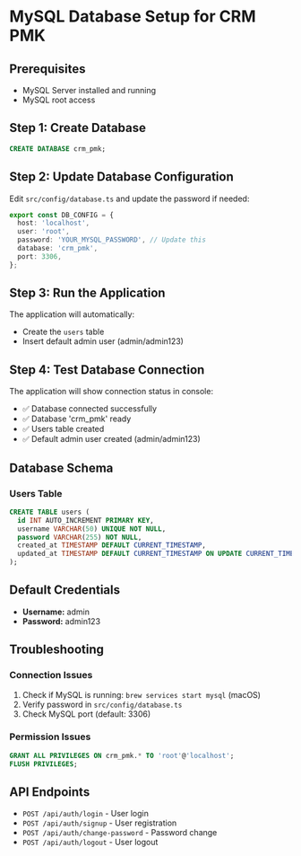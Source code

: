 # MySQL Database Setup for CRM PMK

## Prerequisites
- MySQL Server installed and running
- MySQL root access

## Step 1: Create Database
```sql
CREATE DATABASE crm_pmk;
```

## Step 2: Update Database Configuration
Edit `src/config/database.ts` and update the password if needed:
```typescript
export const DB_CONFIG = {
  host: 'localhost',
  user: 'root',
  password: 'YOUR_MYSQL_PASSWORD', // Update this
  database: 'crm_pmk',
  port: 3306,
};
```

## Step 3: Run the Application
The application will automatically:
- Create the `users` table
- Insert default admin user (admin/admin123)

## Step 4: Test Database Connection
The application will show connection status in console:
- ✅ Database connected successfully
- ✅ Database 'crm_pmk' ready
- ✅ Users table created
- ✅ Default admin user created (admin/admin123)

## Database Schema

### Users Table
```sql
CREATE TABLE users (
  id INT AUTO_INCREMENT PRIMARY KEY,
  username VARCHAR(50) UNIQUE NOT NULL,
  password VARCHAR(255) NOT NULL,
  created_at TIMESTAMP DEFAULT CURRENT_TIMESTAMP,
  updated_at TIMESTAMP DEFAULT CURRENT_TIMESTAMP ON UPDATE CURRENT_TIMESTAMP
);
```

## Default Credentials
- **Username:** admin
- **Password:** admin123

## Troubleshooting

### Connection Issues
1. Check if MySQL is running: `brew services start mysql` (macOS)
2. Verify password in `src/config/database.ts`
3. Check MySQL port (default: 3306)

### Permission Issues
```sql
GRANT ALL PRIVILEGES ON crm_pmk.* TO 'root'@'localhost';
FLUSH PRIVILEGES;
```

## API Endpoints
- `POST /api/auth/login` - User login
- `POST /api/auth/signup` - User registration
- `POST /api/auth/change-password` - Password change
- `POST /api/auth/logout` - User logout

